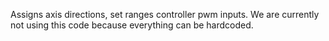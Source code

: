 Assigns axis directions, set ranges controller pwm inputs. We are currently not using this code because everything can be hardcoded. 
